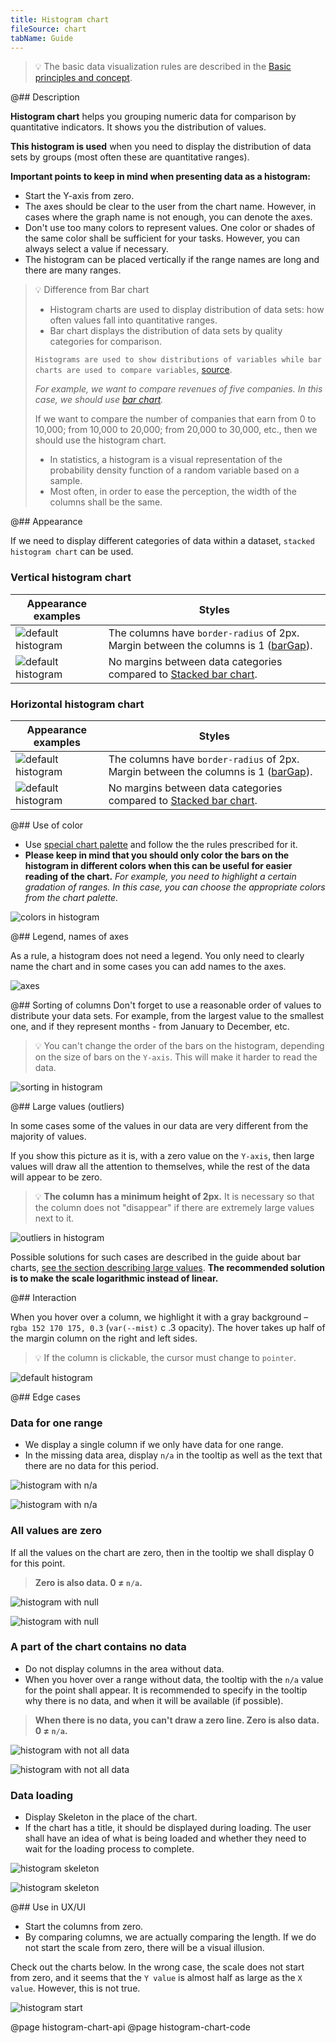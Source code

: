 ```yaml
---
title: Histogram chart
fileSource: chart
tabName: Guide
---
```


> 💡 The basic data visualization rules are described in the [Basic principles and concept](/data-display/chart/).

@## Description

**Histogram chart** helps you grouping numeric data for comparison by quantitative indicators. It shows you the distribution of values.

**This histogram is used** when you need to display the distribution of data sets by groups (most often these are quantitative ranges).

**Important points to keep in mind when presenting data as a histogram:**

- Start the Y-axis from zero.
- The axes should be clear to the user from the chart name. However, in cases where the graph name is not enough, you can denote the axes.
- Don't use too many colors to represent values. One color or shades of the same color shall be sufficient for your tasks. However, you can always select a value if necessary.
- The histogram can be placed vertically if the range names are long and there are many ranges.

> 💡 Difference from Bar chart
>
> - Histogram charts are used to display distribution of data sets: how often values fall into quantitative ranges.
> - Bar chart displays the distribution of data sets by quality categories for comparison.
>
> `Histograms are used to show distributions of variables while bar charts are used to compare variables`, [source](https://www.forbes.com/sites/naomirobbins/2012/01/04/a-histogram-is-not-a-bar-chart/#93b29b6d775f).
>
> _For example, we want to compare revenues of five companies. In this case, we should use [bar chart](/data-display/bar-chart/)._
>
> If we want to compare the number of companies that earn from 0 to 10,000; from 10,000 to 20,000; from 20,000 to 30,000, etc., then we should use the histogram chart.
>
> - In statistics, a histogram is a visual representation of the probability density function of a random variable based on a sample.
> - Most often, in order to ease the perception, the width of the columns shall be the same.

@## Appearance

If we need to display different categories of data within a dataset, `stacked histogram chart` can be used.

### Vertical histogram chart

| Appearance examples                                   | Styles                                                                                                                              |
| ----------------------------------------------------- | ----------------------------------------------------------------------------------------------------------------------------------- |
| ![default histogram](static/histogram-vert.png)       | The columns have `border-radius` of 2px. Margin between the columns is 1 ([barGap](http://recharts.org/en-US/api/BarChart#barGap)). |
| ![default histogram](static/histogram-vert-stack.png) | No margins between data categories compared to [Stacked bar chart](/data-display/bar-chart).                                        |

### Horizontal histogram chart

| Appearance examples                                  | Styles                                                                                                                              |
| ---------------------------------------------------- | ----------------------------------------------------------------------------------------------------------------------------------- |
| ![default histogram](static/histogram-hor.png)       | The columns have `border-radius` of 2px. Margin between the columns is 1 ([barGap](http://recharts.org/en-US/api/BarChart#barGap)). |
| ![default histogram](static/histogram-hor-stack.png) | No margins between data categories compared to [Stacked bar chart](/data-display/bar-chart).                                        |

@## Use of color

- Use [special chart palette](/style/color/) and follow the the rules prescribed for it.
- **Please keep in mind that you should only color the bars on the histogram in different colors when this can be useful for easier reading of the chart.** _For example, you need to highlight a certain gradation of ranges. In this case, you can choose the appropriate colors from the chart palette._

![colors in histogram](static/color-yes-no.png)

@## Legend, names of axes

As a rule, a histogram does not need a legend. You only need to clearly name the chart and in some cases you can add names to the axes.

![axes](static/axes.png)

@## Sorting of columns
Don't forget to use a reasonable order of values to distribute your data sets. For example, from the largest value to the smallest one, and if they represent months - from January to December, etc.

> 💡 You can't change the order of the bars on the histogram, depending on the size of bars on the `Y-axis`. This will make it harder to read the data.

![sorting in histogram](static/sort-yes-no.png)

@## Large values (outliers)

In some cases some of the values in our data are very different from the majority of values.

If you show this picture as it is, with a zero value on the `Y-axis`, then large values will draw all the attention to themselves, while the rest of the data will appear to be zero.

> 💡 **The column has a minimum height of 2px.** It is necessary so that the column does not "disappear" if there are extremely large values next to it.

![outliers in histogram](static/histogram-outliers.png)

Possible solutions for such cases are described in the guide about bar charts, [see the section describing large values](data-display/bar-chart/). **The recommended solution is to make the scale logarithmic instead of linear.**

@## Interaction

When you hover over a column, we highlight it with a gray background – r`gba 152 170 175, 0.3` (`var(--mist)` с .3 opacity). The hover takes up half of the margin column on the right and left sides.

> 💡 If the column is clickable, the cursor must change to `pointer`.

![default histogram](static/histogram-vert.png)

@## Edge cases

### Data for one range

- We display a single column if we only have data for one range.
- In the missing data area, display `n/a` in the tooltip as well as the text that there are no data for this period.

![histogram with n/a](static/histogram-na.png)

![histogram with n/a](static/histogram-hor-no-more.png)

### All values are zero

If all the values on the chart are zero, then in the tooltip we shall display 0 for this point.

> **Zero is also data. 0 ≠ `n/a`.**

![histogram with null](static/histogram-vert-null.png)

![histogram with null](static/histogram-hor-null.png)

### A part of the chart contains no data

- Do not display columns in the area without data.
- When you hover over a range without data, the tooltip with the `n/a` value for the point shall appear. It is recommended to specify in the tooltip why there is no data, and when it will be available (if possible).

> **When there is no data, you can't draw a zero line. Zero is also data. 0 ≠ `n/a`.**

![histogram with not all data](static/histogram-vert-partially.png)

![histogram with not all data](static/histogram-hor-partially.png)

### Data loading

- Display Skeleton in the place of the chart.
- If the chart has a title, it should be displayed during loading. The user shall have an idea of what is being loaded and whether they need to wait for the loading process to complete.

![histogram skeleton](static/histogram-vert-skeleton.png)

![histogram skeleton](static/histogram-hor-skeleton.png)

@## Use in UX/UI

- Start the columns from zero.
- By comparing columns, we are actually comparing the length. If we do not start the scale from zero, there will be a visual illusion.

Check out the charts below. In the wrong case, the scale does not start from zero, and it seems that the `Y value` is almost half as large as the `X value`. However, this is not true.

![histogram start](static/deception-yes-no.png)

@page histogram-chart-api
@page histogram-chart-code
